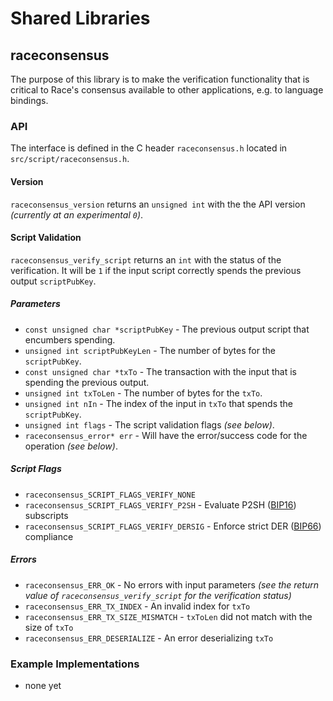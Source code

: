 Shared Libraries
================

## raceconsensus

The purpose of this library is to make the verification functionality that is critical to Race's consensus available to other applications, e.g. to language bindings.

### API

The interface is defined in the C header `raceconsensus.h` located in  `src/script/raceconsensus.h`.

#### Version

`raceconsensus_version` returns an `unsigned int` with the the API version *(currently at an experimental `0`)*.

#### Script Validation

`raceconsensus_verify_script` returns an `int` with the status of the verification. It will be `1` if the input script correctly spends the previous output `scriptPubKey`.

##### Parameters
- `const unsigned char *scriptPubKey` - The previous output script that encumbers spending.
- `unsigned int scriptPubKeyLen` - The number of bytes for the `scriptPubKey`.
- `const unsigned char *txTo` - The transaction with the input that is spending the previous output.
- `unsigned int txToLen` - The number of bytes for the `txTo`.
- `unsigned int nIn` - The index of the input in `txTo` that spends the `scriptPubKey`.
- `unsigned int flags` - The script validation flags *(see below)*.
- `raceconsensus_error* err` - Will have the error/success code for the operation *(see below)*.

##### Script Flags
- `raceconsensus_SCRIPT_FLAGS_VERIFY_NONE`
- `raceconsensus_SCRIPT_FLAGS_VERIFY_P2SH` - Evaluate P2SH ([BIP16](https://github.com/bitcoin/bips/blob/master/bip-0016.mediawiki)) subscripts
- `raceconsensus_SCRIPT_FLAGS_VERIFY_DERSIG` - Enforce strict DER ([BIP66](https://github.com/bitcoin/bips/blob/master/bip-0066.mediawiki)) compliance

##### Errors
- `raceconsensus_ERR_OK` - No errors with input parameters *(see the return value of `raceconsensus_verify_script` for the verification status)*
- `raceconsensus_ERR_TX_INDEX` - An invalid index for `txTo`
- `raceconsensus_ERR_TX_SIZE_MISMATCH` - `txToLen` did not match with the size of `txTo`
- `raceconsensus_ERR_DESERIALIZE` - An error deserializing `txTo`

### Example Implementations
- none yet
